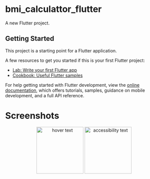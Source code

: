 # bmi_calculattor_flutter

A new Flutter project.

## Getting Started

This project is a starting point for a Flutter application.

A few resources to get you started if this is your first Flutter project:

- [Lab: Write your first Flutter app](https://docs.flutter.dev/get-started/codelab)
- [Cookbook: Useful Flutter samples](https://docs.flutter.dev/cookbook)

For help getting started with Flutter development, view the
[online documentation](https://docs.flutter.dev/), which offers tutorials,
samples, guidance on mobile development, and a full API reference.

# Screenshots
<p align="center">
  <img src="https://user-images.githubusercontent.com/6931557/230775383-1d70521e-a262-4848-8343-a82beb46bfe5.png" width="150" title="hover text">
  <img src="https://user-images.githubusercontent.com/6931557/230775387-fa79bdd7-c984-4dcf-ba40-9c1db1b68f67.png" width="150" alt="accessibility text">
</p>


